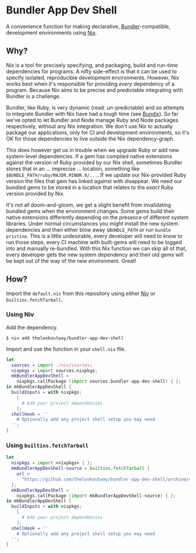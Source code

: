 # Bundler App Dev Shell

A convenience function for making declarative, [Bundler](https://bundler.io)-compatible, development environments using [Nix](https://nixos.org).

## Why?

Nix is a tool for precisely specifying, and packaging, build and run-time dependencies for programs. A nifty side-effect is that it can be used to specify isolated, reproducible development environments. However, Nix works best when it's responsible for providing _every_ dependency of a program. Because Nix aims to be precise and predictable integrating with Bundler is a challenge.

Bundler, like Ruby, is very dynamic (read: _un_-predictable) and so attempts to integrate Bundler with Nix have had a tough time (see [Bundix](https://github.com/nix-community/bundix)). So far we've opted to let Bundler and Node manage Ruby and Node packages respectively, without any Nix integration. We don't use Nix to actually package our applications, only for CI and development environments, so it's OK for those dependencies to live outside the Nix dependency-graph.

This does however get us in trouble when we upgrade Ruby or add new system-level dependencies. If a gem has compiled native extensions against the version of Ruby provided by our Nix shell, sometimes Bundler stores that in an ... imprecise ... location, something like `$BUNDLE_PATH/ruby/MAJOR.MINOR.0/...`. If we update our Nix-provided Ruby version the files that gem has linked against with disappear. We need our bundled gems to be stored in a location that relates to the _exact_ Ruby version provided by Nix.

It's not all doom-and-gloom, we get a slight benefit from invalidating bundled gems when the environment changes. Some gems build their native extensions differently depending on the presence of different system libraries. Under normal circumstances you might install the new system dependencies and then either blow away `$BUNDLE_PATH` or run `bundle pristine`. This is a little undesirable, every developer will need to know to run those steps, every CI machine with built-gems will need to be logged into and manually re-bundled. With this Nix function we can skip all of that, every developer gets the new system dependency and their old gems will be kept out of the way of the new environment. Great!

## How?

Import the `default.nix` from this repository using either [Niv](https://github.com/nmattia/niv) or `builtins.fetchTarball`.

### Using Niv

Add the dependency.

```
$ niv add thelookoutway/bundler-app-dev-shell
```

Import and use the function in your `shell.nix` file.

```nix
let
  sources = import ./nix/sources;
  nixpkgs = import sources.nixpkgs;
  mkBundlerAppDevShell =
    nixpkgs.callPackage (import sources.bundler-app-dev-shell) { };
in mkBundlerAppDevShell {
  buildInputs = with nixpkgs;
    [
      # Add your project dependencies
    ];
  shellHook = ''
    # Optionally add any project shell setup you may need
  '';
}
```

### Using `builtins.fetchTarball`

```nix
let
  nixpkgs = import <nixpkgs> { };
  mkBundlerAppDevShell-source = builtins.fetchTarball {
    url =
      "https://github.com/thelookoutway/bundler-app-dev-shell/archive/<GIT REV SHA>.tar.gz";
  };
  mkBundlerAppDevShell =
    nixpkgs.callPackage (import mkBundlerAppDevShell-source) { };
in mkBundlerAppDevShell {
  buildInputs = with nixpkgs;
    [
      # Add your project dependencies
    ];
  shellHook = ''
    # Optionally add any project shell setup you may need
  '';
}
```
